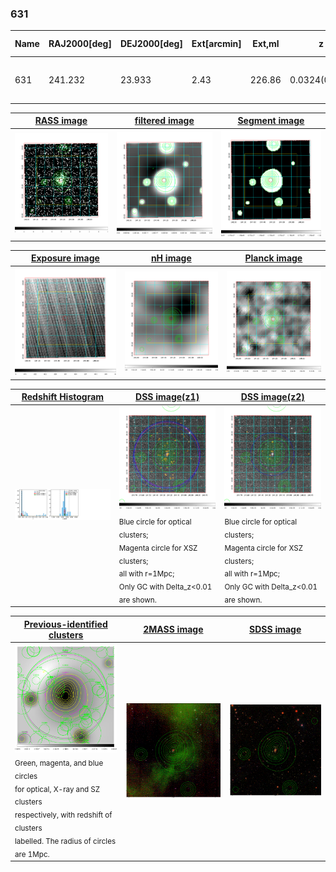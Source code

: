 <div STYLE="page-break-after: always;"></div>

### 631

|Name|RAJ2000[deg]|DEJ2000[deg] |Ext[arcmin]| Ext,ml | z | z_src| C|GC(XSZ,Delta_z<0.01)| GC(OPT,Delta_z<0.01)|GC| R_sig[arcmin] | R500[arcmin] | R500[Mpc]| CRsig[c/s] | CR500[c/s] |L500[1E44 erg/s]|F500[1E-12 erg/s/cm^2]| M500[1E14 Msun]|Tx[keV]|Cnt_sig|Beta|Rc[arcmin]|Comment|Alias|
|---|---|---|---|---|---|------|---|--------|---------|----------|---|---|---|---|---|---|---|---|---|---|---|---|---|---|
|631| 241.232| 23.933| 2.43| 226.86| 0.0324(0.005)| z1, z_xsz| B| MCXC| N, W| C, F20, MCXC, N, W| 15.625| 17.856| 0.693| 0.475(0.038)| 0.486(0.038)| 0.197(0.008)| 8.141(0.339)| 0.98(0.02)| 2.13(0.03)| 302.3| 0.793(-0.091+0.109)| 4.274(-0.703+0.757)| -| k287|

|[RASS image](../image/631/631_img.pdf)|[filtered image](../image/631/631_fil.pdf)|[Segment image](../image/631/631_seg.pdf)|
|-------------------|--------------------|-------------------|
| <img src="../image/631/631_img.png" width="300">  | <img src="../image/631/631_fil.png" width="300">   | <img src="../image/631/631_seg.png" width="300">  |

|[Exposure image](../image/631/631_mex.pdf)| [nH image](../image/631/631_nh.pdf)| [Planck image](../image/631/631_p.pdf)|
|-------------------|--------------------|-------------------|
|<img src="../image/631/631_mex.png" width="300">   | <img src="../image/631/631_nh.png" width="300">    | <img src="../image/631/631_p.png" width="300"> |

|[Redshift Histogram](../image/631/631_zg.pdf) | [DSS image(z1)](../image/631/631_dss_z1.pdf)      |  [DSS image(z2)](../image/631/631_dss_z2.pdf)    |
|-------------------|--------------------|-------------------|
|<img src="../image/631/631_zg.png" width="300"> |<img src="../image/631/631_dss_z1.png" width="300"> <sub><br>Blue circle for optical clusters; <br>Magenta circle for XSZ clusters; <br>all with r=1Mpc; <br>Only GC with Delta_z<0.01 are shown. </sub>| <img src="../image/631/631_dss_z2.png" width="300"><sub><br>Blue circle for optical clusters; <br>Magenta circle for XSZ clusters; <br>all with r=1Mpc; <br>Only GC with Delta_z<0.01 are shown. </sub> |

|[Previous-identified clusters](../image/631/631_gc.pdf) | [2MASS image](../image/631/631_2mass.pdf)      |[SDSS image](../image/631/631_sdss.pdf)   |
|-------------------|-------------------|-------------------|
|<img src=../image/631/631_gc.png width="300"> <br><sub>Green, magenta, and blue circles <br>for optical, X-ray and SZ clusters <br>respectively, with redshift of clusters <br>labelled. The radius of circles <br>are 1Mpc.</sub>|<img src="../image/631/631_2mass.png" width="300">  | <img src="../image/631/631_sdss.png" width="300">  |




